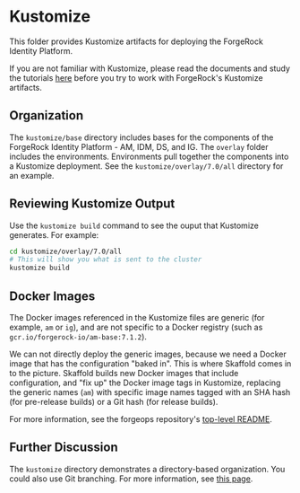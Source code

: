# Kustomize

This folder provides Kustomize artifacts for deploying the ForgeRock Identity 
Platform.

If you are not familiar with Kustomize, please read the documents and study the 
tutorials [here](https://kustomize.io/) before you try to work with ForgeRock's 
Kustomize artifacts.


## Organization

The `kustomize/base` directory includes bases for the components of the 
ForgeRock Identity Platform - AM, IDM, DS, and IG. The `overlay` folder includes
the environments. Environments pull together the components into a Kustomize 
deployment. See the `kustomize/overlay/7.0/all` directory for an example.

## Reviewing Kustomize Output

Use the `kustomize build` command to see the ouput that Kustomize generates. For
example:
```bash
cd kustomize/overlay/7.0/all
# This will show you what is sent to the cluster
kustomize build
```

## Docker Images

The Docker images referenced in the Kustomize files are generic (for example, 
`am` or `ig`), and are not specific to a Docker registry (such as 
`gcr.io/forgerock-io/am-base:7.1.2`).

We can not directly deploy the generic images, because we need a Docker image
that has the configuration "baked in". This is where Skaffold comes in to the 
picture. Skaffold builds new Docker images that include configuration, and 
"fix up" the Docker image tags in Kustomize, replacing the generic names (`am`) 
with specific image names tagged with an SHA hash (for pre-release builds) or a 
Git hash (for release builds).

For more information, see the forgeops repository's [top-level README](../README.md).

## Further Discussion

The `kustomize` directory demonstrates a directory-based organization. You could
also use Git branching. For more information, see 
[this page](https://kubectl.docs.kubernetes.io/guides/app_deployment/diffing_local_and_remote_resources/).

